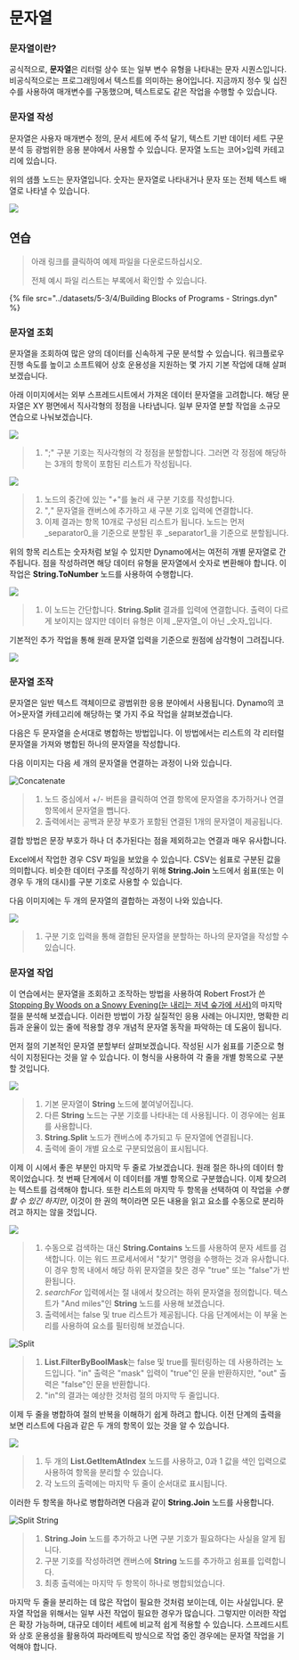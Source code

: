# 문자열

### 문자열이란?

공식적으로, **문자열**은 리터럴 상수 또는 일부 변수 유형을 나타내는 문자 시퀀스입니다. 비공식적으로는 프로그래밍에서 텍스트를 의미하는 용어입니다. 지금까지 정수 및 십진수를 사용하여 매개변수를 구동했으며, 텍스트로도 같은 작업을 수행할 수 있습니다.

### 문자열 작성

문자열은 사용자 매개변수 정의, 문서 세트에 주석 달기, 텍스트 기반 데이터 세트 구문 분석 등 광범위한 응용 분야에서 사용할 수 있습니다. 문자열 노드는 코어>입력 카테고리에 있습니다.

위의 샘플 노드는 문자열입니다. 숫자는 문자열로 나타내거나 문자 또는 전체 텍스트 배열로 나타낼 수 있습니다.

![](<../images/5-3/4/strings - creating strings.jpg>)

## 연습

> 아래 링크를 클릭하여 예제 파일을 다운로드하십시오.
>
> 전체 예시 파일 리스트는 부록에서 확인할 수 있습니다.

{% file src="../datasets/5-3/4/Building Blocks of Programs - Strings.dyn" %}

### 문자열 조회

문자열을 조회하여 많은 양의 데이터를 신속하게 구문 분석할 수 있습니다. 워크플로우 진행 속도를 높이고 소프트웨어 상호 운용성을 지원하는 몇 가지 기본 작업에 대해 살펴보겠습니다.

아래 이미지에서는 외부 스프레드시트에서 가져온 데이터 문자열을 고려합니다. 해당 문자열은 XY 평면에서 직사각형의 정점을 나타냅니다. 일부 문자열 분할 작업을 소규모 연습으로 나눠보겠습니다.

![](<../images/5-3/4/strings - querying strings 01.jpg>)

> 1. ";" 구분 기호는 직사각형의 각 정점을 분할합니다. 그러면 각 정점에 해당하는 3개의 항목이 포함된 리스트가 작성됩니다.

![](<../images/5-3/4/strings - querying strings 02.jpg>)

> 1. 노드의 중간에 있는 "_+_"를 눌러 새 구분 기호를 작성합니다.
> 2. "_,_" 문자열을 캔버스에 추가하고 새 구분 기호 입력에 연결합니다.
> 3. 이제 결과는 항목 10개로 구성된 리스트가 됩니다. 노드는 먼저 _separator0_을 기준으로 분할된 후 _separator1_을 기준으로 분할됩니다.

위의 항목 리스트는 숫자처럼 보일 수 있지만 Dynamo에서는 여전히 개별 문자열로 간주됩니다. 점을 작성하려면 해당 데이터 유형을 문자열에서 숫자로 변환해야 합니다. 이 작업은 **String.ToNumber** 노드를 사용하여 수행합니다.

![](<../images/5-3/4/strings - querying strings 03.jpg>)

> 1. 이 노드는 간단합니다. **String.Split** 결과를 입력에 연결합니다. 출력이 다르게 보이지는 않지만 데이터 유형은 이제 _문자열_이 아닌 _숫자_입니다.

기본적인 추가 작업을 통해 원래 문자열 입력을 기준으로 원점에 삼각형이 그려집니다.

![](<../images/5-3/4/strings - querying strings 04.jpg>)

### 문자열 조작

문자열은 일반 텍스트 객체이므로 광범위한 응용 분야에서 사용됩니다. Dynamo의 코어>문자열 카테고리에 해당하는 몇 가지 주요 작업을 살펴보겠습니다.

다음은 두 문자열을 순서대로 병합하는 방법입니다. 이 방법에서는 리스트의 각 리터럴 문자열을 가져와 병합된 하나의 문자열을 작성합니다.

다음 이미지는 다음 세 개의 문자열을 연결하는 과정이 나와 있습니다.

![Concatenate](<../images/5-3/4/strings - manipulating strings 01.jpg>)

> 1. 노드 중심에서 +/- 버튼을 클릭하여 연결 항목에 문자열을 추가하거나 연결 항목에서 문자열을 뺍니다.
> 2. 출력에서는 공백과 문장 부호가 포함된 연결된 1개의 문자열이 제공됩니다.

결합 방법은 문장 부호가 하나 더 추가된다는 점을 제외하고는 연결과 매우 유사합니다.

Excel에서 작업한 경우 CSV 파일을 보았을 수 있습니다. CSV는 쉼표로 구분된 값을 의미합니다. 비슷한 데이터 구조를 작성하기 위해 **String.Join** 노드에서 쉼표(또는 이 경우 두 개의 대시)를 구분 기호로 사용할 수 있습니다.

다음 이미지에는 두 개의 문자열의 결합하는 과정이 나와 있습니다.

![](<../images/5-3/4/strings - manipulating strings 02.jpg>)

> 1. 구분 기호 입력을 통해 결합된 문자열을 분할하는 하나의 문자열을 작성할 수 있습니다.

### 문자열 작업

이 연습에서는 문자열을 조회하고 조작하는 방법을 사용하여 Robert Frost가 쓴 [Stopping By Woods on a Snowy Evening(눈 내리는 저녁 숲가에 서서)](http://www.poetryfoundation.org/poem/171621)의 마지막 절을 분석해 보겠습니다. 이러한 방법이 가장 실질적인 응용 사례는 아니지만, 명확한 리듬과 운율이 있는 줄에 적용할 경우 개념적 문자열 동작을 파악하는 데 도움이 됩니다.

먼저 절의 기본적인 문자열 분할부터 살펴보겠습니다. 작성된 시가 쉼표를 기준으로 형식이 지정된다는 것을 알 수 있습니다. 이 형식을 사용하여 각 줄을 개별 항목으로 구분할 것입니다.

![](<../images/5-3/4/strings - working with strings 01.jpg>)

> 1. 기본 문자열이 **String** 노드에 붙여넣어집니다.
> 2. 다른 **String** 노드는 구분 기호를 나타내는 데 사용됩니다. 이 경우에는 쉼표를 사용합니다.
> 3. **String.Split** 노드가 캔버스에 추가되고 두 문자열에 연결됩니다.
> 4. 출력에 줄이 개별 요소로 구분되었음이 표시됩니다.

이제 이 시에서 좋은 부분인 마지막 두 줄로 가보겠습니다. 원래 절은 하나의 데이터 항목이었습니다. 첫 번째 단계에서 이 데이터를 개별 항목으로 구분했습니다. 이제 찾으려는 텍스트를 검색해야 합니다. 또한 리스트의 마지막 두 항목을 선택하여 이 작업을 _수행할 수 있긴 하지만_, 이것이 한 권의 책이라면 모든 내용을 읽고 요소를 수동으로 분리하려고 하지는 않을 것입니다.

![](<../images/5-3/4/strings - working with strings 02.jpg>)

> 1. 수동으로 검색하는 대신 **String.Contains** 노드를 사용하여 문자 세트를 검색합니다. 이는 워드 프로세서에서 "찾기" 명령을 수행하는 것과 유사합니다. 이 경우 항목 내에서 해당 하위 문자열을 찾은 경우 "true" 또는 "false"가 반환됩니다.
> 2. _searchFor_ 입력에서는 절 내에서 찾으려는 하위 문자열을 정의합니다. 텍스트가 "And miles"인 **String** 노드를 사용해 보겠습니다.
> 3. 출력에서는 false 및 true 리스트가 제공됩니다. 다음 단계에서는 이 부울 논리를 사용하여 요소를 필터링해 보겠습니다.

![Split](<../images/5-3/4/strings - working with strings 03.jpg>)

> 1. **List.FilterByBoolMask**는 false 및 true를 필터링하는 데 사용하려는 노드입니다. "in" 출력은 "mask" 입력이 "true"인 문을 반환하지만, "out" 출력은 "false"인 문을 반환합니다.
> 2. "in"의 결과는 예상한 것처럼 절의 마지막 두 줄입니다.

이제 두 줄을 병합하여 절의 반복을 이해하기 쉽게 하려고 합니다. 이전 단계의 출력을 보면 리스트에 다음과 같은 두 개의 항목이 있는 것을 알 수 있습니다.

![](<../images/5-3/4/strings - working with strings 04.jpg>)

> 1. 두 개의 **List.GetItemAtIndex** 노드를 사용하고, 0과 1 값을 색인 입력으로 사용하여 항목을 분리할 수 있습니다.
> 2. 각 노드의 출력에는 마지막 두 줄이 순서대로 표시됩니다.

이러한 두 항목을 하나로 병합하려면 다음과 같이 **String.Join** 노드를 사용합니다.

![Split String](<../images/5-3/4/strings - working with strings 05.jpg>)

> 1. **String.Join** 노드를 추가하고 나면 구분 기호가 필요하다는 사실을 알게 됩니다.
> 2. 구분 기호를 작성하려면 캔버스에 **String** 노드를 추가하고 쉼표를 입력합니다.
> 3. 최종 출력에는 마지막 두 항목이 하나로 병합되었습니다.

마지막 두 줄을 분리하는 데 많은 작업이 필요한 것처럼 보이는데, 이는 사실입니다. 문자열 작업을 위해서는 일부 사전 작업이 필요한 경우가 많습니다. 그렇지만 이러한 작업은 확장 가능하며, 대규모 데이터 세트에 비교적 쉽게 적용할 수 있습니다. 스프레드시트와 상호 운용성을 활용하여 파라메트릭 방식으로 작업 중인 경우에는 문자열 작업을 기억해야 합니다.
